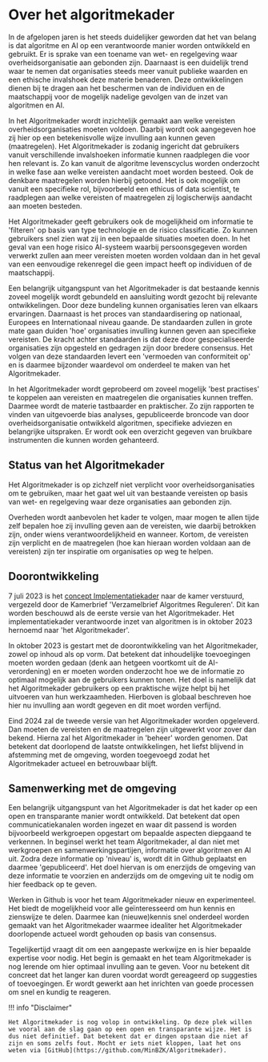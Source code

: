 # Over het algoritmekader
In de afgelopen jaren is het steeds duidelijker geworden dat het van belang is dat algoritme en AI op een verantwoorde manier worden ontwikkeld en gebruikt. Er is sprake van een toename van wet- en regelgeving waar overheidsorganisatie aan gebonden zijn. Daarnaast is een duidelijk trend waar te nemen dat organisaties steeds meer vanuit publieke waarden en een ethische invalshoek deze materie benaderen. Deze ontwikkelingen dienen bij te dragen  aan het beschermen van de individuen en de maatschappij voor de mogelijk nadelige gevolgen van de inzet van algoritmen en AI. 

In het Algoritmekader wordt inzichtelijk gemaakt aan welke vereisten overheidsorganisaties moeten voldoen. Daarbij wordt ook aangegeven hoe zij hier op een betekenisvolle wijze invulling aan kunnen geven (maatregelen). Het Algoritmekader is zodanig ingericht dat gebruikers vanuit verschillende invalshoeken informatie kunnen raadplegen die voor hen relevant is. Zo kan vanuit de algoritme levenscyclus worden onderzocht in welke fase aan welke vereisten aandacht moet worden besteed. Ook de denkbare maatregelen worden hierbij getoond. Het is ook mogelijk om vanuit een specifieke rol, bijvoorbeeld een ethicus of data scientist, te raadplegen aan welke vereisten of maatregelen zij logischerwijs aandacht aan moeten besteden. 

Het Algoritmekader geeft gebruikers ook de mogelijkheid om informatie te 'filteren' op basis van type technologie en de risico classificatie. Zo kunnen gebruikers snel zien wat zij in een bepaalde situaties moeten doen. In het geval van een hoge risico AI-systeem waarbij persoonsgegeven worden verwerkt zullen aan meer vereisten moeten worden voldaan dan in het geval van een eenvoudige rekenregel die geen impact heeft op individuen of de maatschappij. 

Een belangrijk uitgangspunt van het Algoritmekader is dat bestaande kennis zoveel mogelijk wordt gebundeld en aansluiting wordt gezocht bij relevante ontwikkelingen. Door deze bundeling kunnen organisaties leren van elkaars ervaringen. Daarnaast is het proces van standaardisering op nationaal, Europees en Internationaal niveau gaande. De standaarden zullen in grote mate gaan duiden 'hoe' organisaties invulling kunnen geven aan specifieke vereisten. De kracht achter standaarden is dat deze door gespecialiseerde organisaties zijn opgesteld en gedragen zijn door bredere consensus. Het volgen van deze standaarden levert een 'vermoeden van conformiteit op' en is daarmee bijzonder waardevol om onderdeel te maken van het Algoritmekader. 

In het Algoritmekader wordt geprobeerd om zoveel mogelijk 'best practises' te koppelen aan vereisten en maatregelen die organisaties kunnen treffen. Daarmee wordt de materie tastbaarder en praktischer. Zo zijn rapporten te vinden van uitgevoerde bias analyses, gepubliceerde broncode van door overheidsorganisatie ontwikkeld algoritmen, specifieke adviezen en belangrijke uitspraken. Er wordt ook een overzicht gegeven van bruikbare instrumenten die kunnen worden gehanteerd.  

## Status van het Algoritmekader
Het Algoritmekader is op zichzelf niet verplicht voor overheidsorganisaties om te gebruiken, maar het gaat wel uit van bestaande vereisten op basis van wet- en regelgeving waar deze organisaties aan gebonden zijn. 

Overheden wordt aanbevolen het kader te volgen, maar mogen te allen tijde zelf bepalen hoe zij invulling geven aan de vereisten, wie daarbij betrokken zijn, onder wiens verantwoordelijkheid en wanneer. Kortom, de vereisten zijn verplicht en de maatregelen (hoe kan hieraan worden voldaan aan de vereisten) zijn ter inspiratie om organisaties op weg te helpen. 

## Doorontwikkeling
7 juli 2023 is het [concept Implementatiekader](https://www.rijksoverheid.nl/documenten/rapporten/2023/06/30/implementatiekader-verantwoorde-inzet-van-algoritmen) naar de kamer verstuurd, vergezeld door de Kamerbrief 'Verzamelbrief Algoritmes Reguleren'. Dit kan worden beschouwd als de eerste versie van het Algoritmekader. Het implementatiekader verantwoorde inzet van algoritmen is in oktober 2023 hernoemd naar 'het Algoritmekader'.

In oktober 2023 is gestart met de doorontwikkeling van het Algoritmekader, zowel op inhoud als op vorm. Dat betekent dat inhoudelijke toevoegingen moeten worden gedaan (denk aan hetgeen voortkomt uit de AI-verordening) en er moeten worden onderzocht hoe we de informatie zo optimaal mogelijk aan de gebruikers kunnen tonen. Het doel is namelijk dat het Algoritmekader gebruikers op een praktische wijze helpt bij het uitvoeren van hun werkzaamheden. Hierboven is globaal beschreven hoe hier nu invulling aan wordt gegeven en dit moet worden verfijnd. 

Eind 2024 zal de tweede versie van het Algoritmekader worden opgeleverd. Dan moeten de vereisten en de maatregelen zijn uitgewerkt voor zover dan bekend. Hierna zal het Algoritmekader in 'beheer' worden genomen. Dat betekent dat doorlopend de laatste ontwikkelingen, het liefst blijvend in afstemming met de omgeving, worden toegevoegd zodat het Algoritmekader actueel en betrouwbaar blijft. 

## Samenwerking met de omgeving
Een belangrijk uitgangspunt van het Algoritmekader is dat het kader op een open en transparante manier wordt ontwikkeld. Dat betekent dat open communicatiekanalen worden ingezet en waar dit passend is worden bijvoorbeeld werkgroepen opgestart om bepaalde aspecten diepgaand te verkennen. In beginsel werkt het team Algoritmekader, al dan niet met werkgroepen en samenwerkingspartijen, informatie over algoritmen en AI uit. Zodra deze informatie op 'niveau' is, wordt dit in Github geplaatst en daarmee 'gepubliceerd'. Het doel hiervan is om enerzijds de omgeving van deze informatie te voorzien en anderzijds om de omgeving uit te nodig om hier feedback op te geven. 

Werken in Github is voor het team Algoritmekader nieuw en experimenteel. Het biedt de mogelijkheid voor alle geïnteresseerd om hun kennis en zienswijze te delen. Daarmee kan (nieuwe)kennis snel onderdeel worden gemaakt van het Algoritmekader waarmee idealiter het Algoritmekader doorlopende actueel wordt gehouden op basis van consensus.

Tegelijkertijd vraagt dit om een aangepaste werkwijze en is hier bepaalde expertise voor nodig. Het begin is gemaakt en het team Algoritmekader is nog lerende om hier optimaal invulling aan te geven. Voor nu betekent dit concreet dat het langer kan duren voordat wordt gereageerd op suggesties of toevoegingen. Er wordt gewerkt aan het inrichten van goede processen om snel en kundig te reageren. 













!!! info "Disclaimer"

    Het Algoritmekader is nog volop in ontwikkeling. Op deze plek willen we vooral aan de slag gaan op een open en transparante wijze. Het is dus niet definitief. Dat betekent dat er dingen opstaan die niet af zijn en soms zelfs fout. Mocht er iets niet kloppen, laat het ons weten via [GitHub](https://github.com/MinBZK/Algoritmekader).

